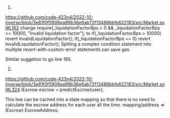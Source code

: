 1) 
https://github.com/code-423n4/2022-10-inverse/blob/3e81f0f5908ea99b36e6ab72f13488bbfe622183/src/Market.sol#L162
change 
 require(_liquidationFactorBps > 0 && _liquidationFactorBps <= 10000, "Invalid liquidation factor");
to
    if(_liquidationFactorBps > 10000) revert InvalidLiquidationFactor();
    if(_liquidationFactorBps == 0) revert InvalidLiquidationFactor();
Spliting a complex condition statement into multiple revert-with-custom-error statements can save gas. 

Similar suggetion to go line 195. 

2) 
https://github.com/code-423n4/2022-10-inverse/blob/3e81f0f5908ea99b36e6ab72f13488bbfe622183/src/Market.sol#L324
IEscrow escrow = predictEscrow(user);

This line can be cached into a state mapping so that there is no need to calculate the escrow address for each user all the time. 
mapping(address => IEscrow) EscrowAddress;



 
